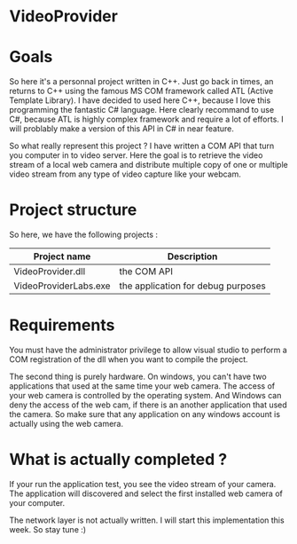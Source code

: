 # VideoProvider

# Goals

So here it's a personnal project written in C++. Just go back in times, an returns to C++ using the famous MS COM framework called ATL (Active Template Library). I have decided to used here C++, because I love this programming the fantastic C# language. Here clearly recommand to use C#, because ATL is highly complex framework and require a lot of efforts. I will problably make a version of this API in C# in near feature.

So what really represent this project ? I have written a COM API that turn you computer in to video server. Here the goal is to retrieve the video stream of a local web camera and distribute multiple copy of one or multiple video stream from any type of video capture like your webcam.

# Project structure

So here, we have the following projects :

| Project name                 | Description                               |
| ---------------------------- | ----------------------------------------- |
| VideoProvider.dll            | the COM API                               |
| VideoProviderLabs.exe        | the application for debug purposes        |


# Requirements

You must have the administrator privilege to allow visual studio to perform a COM registration of the dll when you want to compile the project.

The second thing is purely hardware. On windows, you can't have two applications that used at the same time your web camera. The access of your web camera is controlled by the operating system. And Windows can deny the access of the web cam, if there is an another application that used the camera. So make sure that any application on any windows account is actually using the web camera.

# What is actually completed ?

If your run the application test, you see the video stream of your camera. The application will discovered and select the first installed web camera of your computer.

The network layer is not actually written. I will start this implementation this week. So stay tune :)


